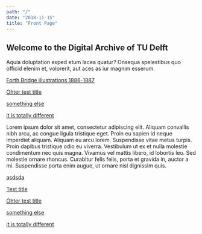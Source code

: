 ```yaml
---
path: "/"
date: "2018-11-15"
title: "Front Page"
---
```


## Welcome  to  the  Digital  Archive  of  TU  Delft

Aquia  doluptation  exped  etum  lacea  quatur?  Onsequa  spelestibus  quo  officid  elenim  et,  volorerit,  aut  aces  as  iur  magnim  esserum.
<section class="listing-size-2-1">

[Forth Bridge illustrations 1886-1887](/collections/test)
</section>
<div class="listing-size-1-1">

[Ohter test title](/exhibitions/test)
</div>
<div class="listing-size-1-1">

[something else](/exhibitions/test)
</div>

<div class="listing-size-2-1 light">

[it is totally different](/collections/test)
</div>

<div class="listing-size-2-1 bg-yellow">

Lorem ipsum dolor sit amet, consectetur adipiscing elit. Aliquam convallis nibh arcu, ac congue ligula tristique eget. Proin eu sapien id neque imperdiet aliquam. Aliquam eu arcu lorem. Suspendisse vitae metus turpis. Proin dapibus tristique odio eu viverra. Vestibulum ut ex et nulla molestie condimentum nec quis magna. Vivamus vel mattis libero, id lobortis leo. Sed molestie ornare rhoncus. Curabitur felis felis, porta et gravida in, auctor a mi. Suspendisse porta enim augue, ut ornare nisl dignissim quis. 
</div>


<div class="listing-size-1-1 light">

[asdsda](/collections/test)
</div>

<section class="listing-size-2-1 light">

[Test title](/collections/test)
</section>
<div class="listing-size-1-1 light">

[Ohter test title](/exhibitions/test)
</div>
<div class="listing-size-1-1">

[something else](/exhibitions/test)
</div>

<div class="listing-size-2-1 light">

[it is totally different](/collections/test)
</div>